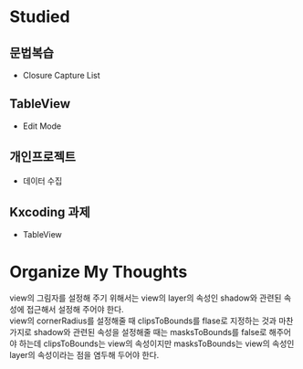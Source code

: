 # Studied

## 문법복습
- Closure Capture List

## TableView
- Edit Mode

## 개인프로젝트
- 데이터 수집

## Kxcoding 과제
- TableView

# Organize My Thoughts 
view의 그림자를 설정해 주기 위해서는 view의 layer의 속성인 shadow와 관련된 속성에 접근해서 설정해 주어야 한다.  
view의 cornerRadius를 설정해줄 때 clipsToBounds를 flase로 지정하는 것과 마찬가지로 shadow와 관련된 속성을 설정해줄 때는 masksToBounds를 false로 해주어야 하는데 clipsToBounds는 view의 속성이지만 masksToBounds는 view의 속성인 layer의 속성이라는 점을 염두해 두어야 한다.
